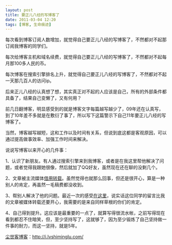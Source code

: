 ```yaml
---
layout: post
title: 要正儿八经的写博客了
date: 2011-03-04 12:20
tags: [博客, 生命痕迹]
---
```

每次看到博客订阅人数增加，就觉得自己要正儿八经的写博客了，不然都对不起那订阅我博客的同学们。

每次给博客主机和域名续费，就觉得自己要正儿八经的写博客了，不然都对不起每月那100多人民的币。

每次博客在搜索引擎排名上升，就觉得自己要正儿八经的写博客了，不然都对不起一天那几百人的访问ip。

后来正儿八经的认真想了想，其实真正对不起的人应该是自己，所有的外部条件都具备了，结果自己变懒了，又有何用？

前几日翻博客，明显感受到的就是博客文字每篇越写越少了，09年还在认真写，到了10年差不多就是在敷衍了事了，所以写下这篇警示下自己11年要正儿八经的写博客了。

当然，博客越写越短，这和工作以及时间有关系，但说到底这都是客观原因，可以通过提高做事效率、加强工作时间来解决。

说说写博客以来开心的几件事：

1、认识了新朋友。有人通过搜索引擎来到我博客，或者是在我这里帮他解决了问题，或者觉得我跟她很像，然后就加了QQ好友，虽然现在还在聊的没剩几个。

2、文章被主流媒体<a href="http://i.lvshiminglu.com/blog/560.html" target="_blank">借用转载</a>。虽然觉得也就那么回事，但还是很开心，算是一种别人的肯定，再虽然一毛稿费都没收到。

3、帮别人解决了他的问题。最近一次的感受<a href="http://i.lvshiminglu.com/blog/661.html#comment-426" target="_blank">在这里</a>，说实话这位同学的留言比我的文章被媒体转载还要开心，我需要的是来自同样草根的你们的肯定。

4、自己得到提升。这应该是最重要的一点了，就算写得很流水帐，之前写得现在看到都忍不住暗笑，但，至少坚持写了，这就够了，因为至少锻炼了自己坚持做一件事的耐力，而这一坚持，就是5年。

<a href="http://i.lvshiminglu.com/">尘世客博客</a>：<a href="http://i.lvshiminglu.com/">http://i.lvshiminglu.com/</a>

